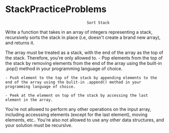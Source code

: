 # StackPracticeProblems
                                        Sort Stack
Write a function that takes in an array of integers representing a stack, recursively sorts the stack in place (i.e, doesn't create a brand new array), and returns it.

The array must be treated as a stack, with the end of the array as the top of the stack. Therefore, you're only allowed to.
    - Pop elements from the top of the stack by removing elements from the end of the array using the built-in .pop() method in your programming language of choice.
    
    - Push element to the top of the stack by appending elements to the end of the array using the bulit-in .append() method in your programming language of choice.

    - Peek at the element on top of the stack by accessing the last element in the array.
You're not allowed to perform any other operations on the input array, including accesssing elements (except for the last element), moving elements, etc.. You're also not allowed to use any other data structures, and your solution must be recurslve.

                            